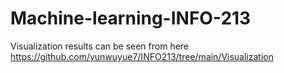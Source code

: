# Machine-learning-INFO-213
Visualization results can be seen from here
https://github.com/yunwuyue7/INFO213/tree/main/Visualization

